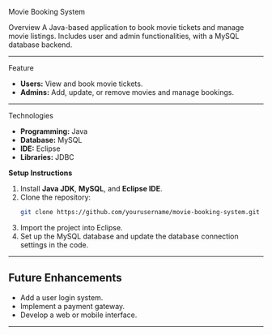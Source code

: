 

Movie Booking System

Overview
A Java-based application to book movie tickets and manage movie listings. Includes user and admin functionalities, with a MySQL database backend.

---

Feature
- **Users:** View and book movie tickets.  
- **Admins:** Add, update, or remove movies and manage bookings.  

---

Technologies
- **Programming:** Java  
- **Database:** MySQL  
- **IDE:** Eclipse  
- **Libraries:** JDBC  

 
 **Setup Instructions**
1. Install **Java JDK**, **MySQL**, and **Eclipse IDE**.  
2. Clone the repository:  
   ```bash
   git clone https://github.com/yourusername/movie-booking-system.git
   ```
3. Import the project into Eclipse.  
4. Set up the MySQL database and update the database connection settings in the code.

---

## **Future Enhancements**
- Add a user login system.  
- Implement a payment gateway.  
- Develop a web or mobile interface.  

---
